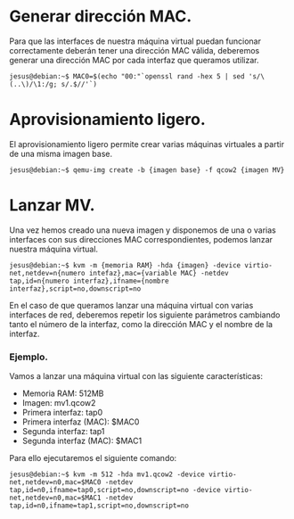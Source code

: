 # Generar dirección MAC.
Para que las interfaces de nuestra máquina virtual puedan funcionar correctamente deberán tener una dirección MAC válida, deberemos generar una dirección MAC por cada interfaz que queramos utilizar.
~~~
jesus@debian:~$ MAC0=$(echo "00:"`openssl rand -hex 5 | sed 's/\(..\)/\1:/g; s/.$//'`)
~~~


# Aprovisionamiento ligero.
El aprovisionamiento ligero permite crear varias máquinas virtuales a partir de una misma imagen base.
~~~
jesus@debian:~$ qemu-img create -b {imagen base} -f qcow2 {imagen MV}
~~~


# Lanzar MV.
Una vez hemos creado una nueva imagen y disponemos de una o varias interfaces con sus direcciones MAC correspondientes, podemos lanzar nuestra máquina virtual.
~~~
jesus@debian:~$ kvm -m {memoria RAM} -hda {imagen} -device virtio-net,netdev=n{numero intefaz},mac={variable MAC} -netdev tap,id=n{numero interfaz},ifname={nombre interfaz},script=no,downscript=no
~~~


En el caso de que queramos lanzar una máquina virtual con varias interfaces de red, deberemos repetir los siguiente parámetros cambiando tanto el número de la interfaz, como la dirección MAC y el nombre de la interfaz.


### Ejemplo.
Vamos a lanzar una máquina virtual con las siguiente características:
- Memoria RAM: 512MB
- Imagen: mv1.qcow2
- Primera interfaz: tap0
- Primera interfaz (MAC): $MAC0
- Segunda interfaz: tap1
- Segunda interfaz (MAC): $MAC1


Para ello ejecutaremos el siguiente comando:
~~~
jesus@debian:~$ kvm -m 512 -hda mv1.qcow2 -device virtio-net,netdev=n0,mac=$MAC0 -netdev tap,id=n0,ifname=tap0,script=no,downscript=no -device virtio-net,netdev=n0,mac=$MAC1 -netdev tap,id=n0,ifname=tap1,script=no,downscript=no
~~~
